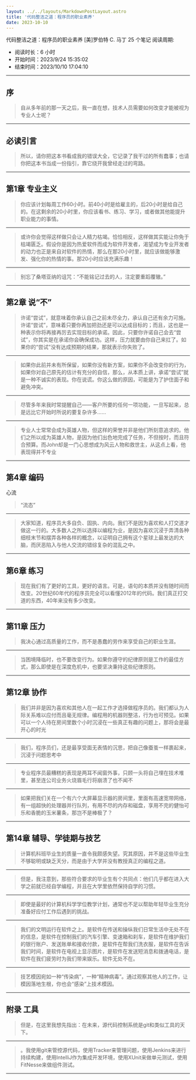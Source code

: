 ```yaml
---
layout: ../../layouts/MarkdownPostLayout.astro
title: '代码整洁之道：程序员的职业素养'
date: 2023-10-10
---
```

代码整洁之道：程序员的职业素养
[美]罗伯特 C. 马丁
25 个笔记
阅读周期:
* 阅读时长：6 小时
* 开始时间：2023/9/24 15:35:02
* 结束时间：2023/10/10 17:04:10
---
## 序
>自从多年前的那一天之后，我一直在想，技术人员需要如何改变才能被视为专业人士呢？

<hr>

## 必读引言
>所以，请你把这本书看成我的错误大全，它记录了我干过的所有蠢事；也请你把这本书当成一份指引，靠它绕开我曾经走过的弯路。

<hr>

## 第1章 专业主义
>你应该计划每周工作60小时。前40小时是给雇主的，后20小时是给自己的。在这剩余的20小时里，你应该看书、练习、学习，或者做其他能提升职业能力的事情。

<hr>

>或许你会觉得这样做只会让人精力枯竭。恰恰相反，这样做其实能让你免于枯竭匮乏。假设你是因为热爱软件而成为软件开发者，渴望成为专业开发者的动力也正是来自对软件的热情，那么在那20小时里，就应该做能够激发、强化你的热情的事。那20小时应该充满乐趣！

<hr>

>别忘了桑塔亚纳的诅咒：“不能铭记过去的人，注定要重蹈覆辙。”

<hr>

## 第2章 说“不”
>许诺“尝试”，就意味着你承认自己之前未尽全力，承认自己还有余力可施。许诺“尝试”，意味着只要你再加把劲还是可以达成目标的；而且，这也是一种表示你将再接再厉去实现目标的承诺。因此，只要你许诺自己会去“尝试”，你其实是在承诺你会确保成功。这样，压力就要由你自己来扛了。如果你的“尝试”没有达成预期的结果，那就表示你失败了。

<hr>

>如果你此前并未有所保留，如果你没有新方案，如果你不会改变你的行为，如果你对自己原先的估计有充分的自信，那么，从本质上讲，承诺“尝试”就是一种不诚实的表现。你在说谎。你这么做的原因，可能是为了护住面子和避免冲突。

<hr>

>尽管多年来我时常提醒自己——客户所要的任何一项功能，一旦写起来，总是远比它开始时所说的要复杂许多……

<hr>

>专业人士常常会成为英雄人物，但这样的荣誉并非是他们所刻意追求的。他们之所以成为英雄人物，是因为他们出色地完成了任务，不但按时，而且符合预算。而John却是一门心思想成为风云人物和救世主，从这点上看，他表现得并不专业

<hr>

## 第4章 编码
心流
>“流态”

<hr>

>大家知道，程序员大多自负、固执、内向。我们不是因为喜欢和人打交道才做这一行的。大多数人之所以选择以编程为业，是因为喜欢沉浸于弄清各种细枝末节和摆弄各种各样的概念，以证明自己拥有这个星球上最发达的大脑，而厌恶陷入与他人交流的错综复杂的混乱之中。

<hr>

## 第6章 练习
>现在我们有了更好的工具，更好的语言。可是，语句的本质并没有随时间而改变。20世纪60年代的程序员完全可以看懂2012年的代码。我们真正打交道的东西，40年来没有多少改变。

<hr>

## 第11章 压力
>我决心通过高质量的工作，而不是愚蠢的劳作来享受自己的职业生涯。

<hr>

>当困境降临时，也不要改变行为。如果你遵守的纪律原则是工作的最佳方式，那么即使是在深度危机中，也要坚决秉持这些纪律原则。

<hr>

## 第12章 协作
>我们并非是因为喜欢和其他人在一起工作才选择做程序员的。我们都认为人际关系难以应付而且毫无规律。编程用的机器则整洁，行为也可预见。如果可以一个人待在房间里数个小时沉浸在一些真正有趣的问题上，那将会是最开心的时光

<hr>

>我们，程序员们，还是最享受面无表情的沉思，把自己像蚕茧一样裹起来，沉浸于问题思考中

<hr>

>专业程序员最糟糕的表现是两耳不闻窗外事，只顾一头将自己埋在技术堆里，甚至连公司业务火烧眉毛行将崩溃了也不闻不

<hr>

>如果把我们关在一个有六个大屏幕显示器的房间里，里面有高速宽带网络，有一组超快的处理器并行队列，有用不尽的内存和磁盘，享用不完的健怡可乐和香脆的玉米薯条，那岂不是棒极了？

<hr>

## 第14章 辅导、学徒期与技艺
>计算机科班毕业生的质量一直令我颇感失望。究其原因，并不是这些毕业生不够聪明或缺乏天分，而是由于大学并没有教授真正的编程之道。

<hr>

>但是，我注意到，那些符合要求的毕业生有个共同点：他们几乎都在进入大学之前就已经自学编程，并且在大学里依然保持自学的习惯。

<hr>

>即使是最好的计算机科学学位教学计划，通常也不足以帮助年轻毕业生充分准备好应付工作后遇到的挑战。

<hr>

>我们的文明运行在软件之上。是软件在传送和操纵我们日常生活中无处不在的信息，是软件在控制我们的汽车引擎、变速箱和刹车，是软件在维护我们的银行账户、发送账单和接收付款，是软件在帮我们洗衣服，是软件在告诉我们时间，是软件在电视上显示图片，是软件在发送短消息和拨通电话，是软件在我们疲劳时为我们带来娱乐。软件无处不在。

<hr>

>技艺模因宛如一种“传染病”，一种“精神病毒”。通过观察其他人的工作，让模因落地生根，你也会“感染”上技术模因。

<hr>

## 附录 工具
>但是，在这里我想先指出：在未来，源代码控制系统是git和类似工具的天下。

<hr>

>。我使用git来管控源代码，使用Tracker来管理问题，使用Jenkins来进行持续构建，使用IntelliJ作为集成开发环境，使用XUnit来做单元测试，使用FitNesse来做组件测试。

<hr>


